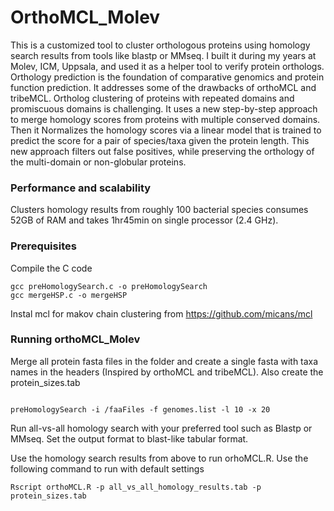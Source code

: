 # OrthoMCL_Molev
This is a customized tool to cluster orthologous proteins using homology search results from tools like blastp or MMseq. I built it during my years at Molev, ICM, Uppsala, and used it as a helper tool to verify protein orthologs. Orthology prediction is the foundation of comparative genomics and protein function prediction. It addresses some of the drawbacks of orthoMCL and tribeMCL. Ortholog clustering of proteins with repeated domains and promiscuous domains is challenging. It uses a new step-by-step approach to merge homology scores from proteins with multiple conserved domains. Then it Normalizes the homology scores via a linear model that is trained to predict the score for a pair of species/taxa given the protein length. This new approach filters out false positives, while preserving the orthology of the multi-domain or non-globular proteins.

### Performance and scalability
Clusters homology results from roughly 100 bacterial species consumes 52GB of RAM and takes 1hr45min on single processor (2.4 GHz). 

### Prerequisites

Compile the C code 

```
gcc preHomologySearch.c -o preHomologySearch
gcc mergeHSP.c -o mergeHSP
```

Instal mcl for makov chain clustering from https://github.com/micans/mcl

### Running orthoMCL_Molev

Merge all protein fasta files in the <faaFiles> folder and create a single fasta with taxa names in the headers (Inspired by orthoMCL and tribeMCL). Also create the protein_sizes.tab 
```

preHomologySearch -i /faaFiles -f genomes.list -l 10 -x 20
```

Run all-vs-all homology search with your preferred tool such as Blastp or MMseq. Set the output format to blast-like tabular format.

Use the homology search results from above to run orhoMCL.R. Use the following command to run with default settings

```
Rscript orthoMCL.R -p all_vs_all_homology_results.tab -p protein_sizes.tab
```
